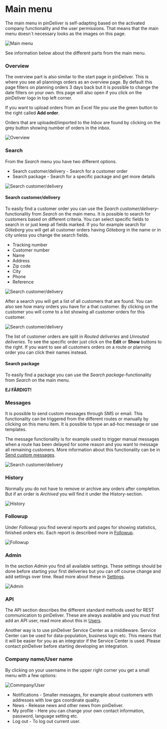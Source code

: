 # Main menu

The main menu in pinDeliver is self-adapting based on the activated company functionality and the user permissions. That means that the main menu doesn´t necessary looks as the images on this page.

![Main menu](/images/main_menu.png)

See information below about the different parts from the main menu.

### Overview
The overview part is also similar to the start page in pinDeliver. This is where you see all plannings orders as an overview page. By default this page filters on planning orders 3 days back but it is possible to change the date filters on your own. this page will also open if you click on the pinDeliver logo in top left corner.

If you want to upload orders from an Excel file you use the green button to the right called **Add order**.

Orders that are uploaded/imported to the *Inbox* are found by clicking on the grey button showing number of orders in the inbox.

![Overview](/images/main_menu_overview.png)

### Search
From the *Search* menu you have two different options.

* Search customer/delivery - Search for a customer order
* Search package - Search for a specific package and get more details

![Search customer/delivery](/images/main_menu_search_customer_delivery0.png)

#### Search customer/delivery
To easily find a customer order you can use the *Search customer/delivery*-functionality from *Search* on the main menu. It is possible to search for customers based on different criteria. You can select specific fields to search in or just keep all fields marked. If you for example search for *Göteborg* you will get all customer orders having *Göteborg* in the name or in city unless you change the search fields.

* Tracking number
* Customer number
* Name
* Address
* Zip code
* City
* Phone
* Reference    

![Search customer/delivery](/images/main_menu_search_customer_delivery1.png)

After a search you will get a list of all customers that are found. You can also see how many orders you have for a that customer. By clicking on the customer you will come to a list showing all customer orders for this customer.

![Search customer/delivery](/images/main_menu_search_customer_delivery2.png)

The list of customer orders are split in *Routed deliveries* and *Unrouted deliveries*. To see the specific order just click on the **Edit** or **Show** buttons to the right. If you want to see all customers orders on a route or planning order you can click their names instead.

#### Search package
To easily find a package you can use the *Search package*-functionality from *Search* on the main menu.


**EJ FÄRDIGT!**

### Messages
It is possible to send custom messages through SMS or email. This functionality can be triggered from the different routes or manually by clicking on this menu item. It is possible to type an ad-hoc message or use templates.

The message functionality is for example used to trigger manual messages when a route has been delayed for some reason and you want to message all remaining customers.
More information about this functionality can be in [Send custom messages](send_custom_messages.md).

![Search customer/delivery](/images/main_menu_messages.png)

### History
Normally you do not have to remove or archive any orders after completion. But if an order is *Archived* you will find it under the History-section.

![History](/images/main_menu_history.png)

### Followup
Under *Followup* you find several reports and pages for showing statistics, finished orders etc. Each report is described more in [Followup](followup.md).

![Followup](/images/main_menu_followup.png)

### Admin
In the section *Admin* you find all available settings. These settings should be done before starting your first deliveries but you can off course change and add settings over time. Read more about these in [Settings](settings.md).

![Admin](/images/main_menu_admin.png)

### API
The API section describes the different standard methods used for REST communication to pinDeliver. These are always available and you must first add an API user, read more about this in [Users](users.md).

Another way is to use pinDeliver Service Center as a middleware. Service Center can be used for data-population, business logic etc. This means that it will be easier for you as an integrator if the Service Center is used. Please contact pinDeliver before starting developing an integration.

### Company name/User name
By clicking on your username in the upper right corner you get a small menu with a few options:

![Commpany/User](/images/main_menu_companyname_username.png)

* Notifications - Smaller messages, for example about customers with addresses with low gps coordinate quality.
* News - Release news and other news from pinDeliver.
* My profile - Here you can change your own contact information, password, language setting etc.
* Log out - To log out current user.
